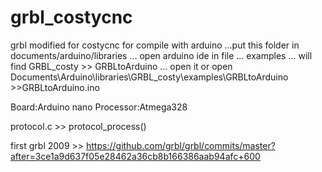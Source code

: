 # grbl_costycnc
grbl modified for costycnc
for compile with arduino ...put this folder in documents/arduino/libraries ... open arduino ide
in file ... examples ... will find GRBL_costy >> GRBLtoArduino ... open it or open Documents\Arduino\libraries\GRBL_costy\examples\GRBLtoArduino >>GRBLtoArduino.ino

Board:Arduino nano
Processor:Atmega328


protocol.c >> protocol_process()

first grbl 2009 >> https://github.com/grbl/grbl/commits/master?after=3ce1a9d637f05e28462a36cb8b166386aab94afc+600
